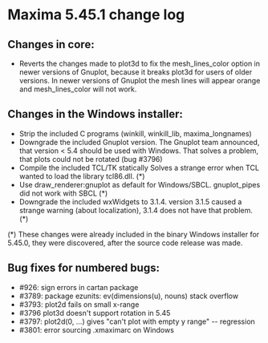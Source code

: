 Maxima 5.45.1 change log
========================

Changes in core:
----------------
 * Reverts the changes made to plot3d to fix the mesh_lines_color option
   in newer versions of Gnuplot, because it breaks plot3d for users of older
   versions. In newer versions of Gnuplot the mesh lines will appear orange
   and mesh_lines_color will not work.

Changes in the Windows installer:
---------------------------------
 * Strip the included C programs (winkill, winkill_lib, maxima_longnames)
 * Downgrade the included Gnuplot version.
   The Gnuplot team announced, that version < 5.4 should be used with Windows.
   That solves a problem, that plots could not be rotated (bug #3796)
 * Compile the included TCL/TK statically
   Solves a strange error when TCL wanted to load the library tcl86.dll. (*)
 * Use draw_renderer:gnuplot as default for Windows/SBCL.
   gnuplot_pipes did not work with SBCL (*)
 * Downgrade the included wxWidgets to 3.1.4.
   version 3.1.5 caused a strange warning (about localization), 3.1.4
   does not have that problem. (*)

(*) These changes were already included in the binary Windows installer
    for 5.45.0, they were discovered, after the source code release was made.

Bug fixes for numbered bugs:
----------------------------
 * #926: sign errors in cartan package
 * #3789: package ezunits: ev(dimensions(u), nouns) stack overflow
 * #3793: plot2d fails on small x-range
 * #3796 plot3d doesn't support rotation in 5.45
 * #3797: plot2d(0, ...) gives "can't plot with empty y range" -- regression
 * #3801: error sourcing .xmaximarc on Windows
